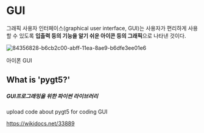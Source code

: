 # GUI
그래픽 사용자 인터페이스(graphical user interface, GUI)는 사용자가 편리하게 사용할 수 있도록 **입출력 등의 기능을 알기 쉬운 아이콘 등의 그래픽**으로 나타낸 것이다.

![84356828-b6cb2c00-abff-11ea-8ae9-b6dfe3ee01e6](https://user-images.githubusercontent.com/59241047/85859622-6acfd800-b7f8-11ea-8d6d-7092dcdf03a9.png)

아이폰 GUI


## What is 'pygt5?'
##### GUI프로그래밍을 위한 파이썬 라이브러리


upload code about pygt5 for coding GUI

https://wikidocs.net/33889
